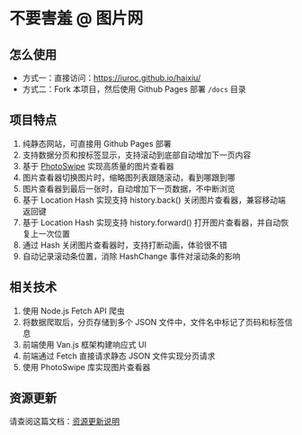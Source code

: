 # 不要害羞 @ 图片网

## 怎么使用

- 方式一：直接访问：https://iuroc.github.io/haixiu/
- 方式二：Fork 本项目，然后使用 Github Pages 部署 `/docs` 目录 

## 项目特点

1. 纯静态网站，可直接用 Github Pages 部署
2. 支持数据分页和按标签显示，支持滚动到底部自动增加下一页内容
3. 基于 [PhotoSwipe](https://github.com/dimsemenov/photoswipe) 实现高质量的图片查看器
4. 图片查看器切换图片时，缩略图列表跟随滚动，看到哪跟到哪
5. 图片查看器到最后一张时，自动增加下一页数据，不中断浏览
6. 基于 Location Hash 实现支持 history.back() 关闭图片查看器，兼容移动端返回键
7. 基于 Location Hash 实现支持 history.forward() 打开图片查看器，并自动恢复上一次位置
8. 通过 Hash 关闭图片查看器时，支持打断动画，体验很不错
9. 自动记录滚动条位置，消除 HashChange 事件对滚动条的影响

## 相关技术

1. 使用 Node.js Fetch API 爬虫
2. 将数据爬取后，分页存储到多个 JSON 文件中，文件名中标记了页码和标签信息
3. 前端使用 Van.js 框架构建响应式 UI
4. 前端通过 Fetch 直接请求静态 JSON 文件实现分页请求
5. 使用 PhotoSwipe 库实现图片查看器

## 资源更新

请查阅这篇文档：[资源更新说明](./script/README.md)
